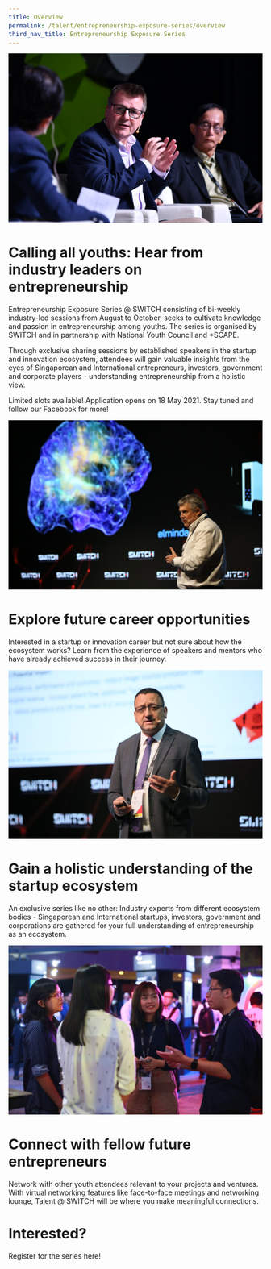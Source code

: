 ```yaml
---
title: Overview
permalink: /talent/entrepreneurship-exposure-series/overview
third_nav_title: Entrepreneurship Exposure Series
---
```

![Alt text for image on Isomer site](/images/Discussion%20Roundtable.jpg)
# Calling all youths: Hear from industry leaders on entrepreneurship

Entrepreneurship Exposure Series @ SWITCH consisting of bi-weekly industry-led sessions from August to October, seeks to cultivate knowledge and passion in entrepreneurship among youths. The series is organised by SWITCH and in partnership with National Youth Council and *SCAPE.

Through exclusive sharing sessions by established speakers in the startup and innovation ecosystem, attendees will gain valuable insights from the eyes of Singaporean and International entrepreneurs, investors, government and corporate players - understanding entrepreneurship from a holistic view.

Limited slots available! Application opens on 18 May 2021. Stay tuned and follow our Facebook for more!

![Alt text for image on Isomer site](/images/Others.jpg)
# Explore future career opportunities
Interested in a startup or innovation career but not sure about how the ecosystem works? Learn from the experience of speakers and mentors who have already achieved success in their journey.

![Alt text for image on Isomer site](/images/Others%202.jpg)
# Gain a holistic understanding of the startup ecosystem
An exclusive series like no other: Industry experts from different ecosystem bodies - Singaporean and International startups, investors, government and corporations are gathered for your full understanding of entrepreneurship as an ecosystem.

![Alt text for image on Isomer site](/images/Youth4.jpg)
# Connect with fellow future entrepreneurs
Network with other youth attendees relevant to your projects and ventures. With virtual networking features like face-to-face meetings and networking lounge, Talent @ SWITCH will be where you make meaningful connections.

# Interested? 
Register for the series here!